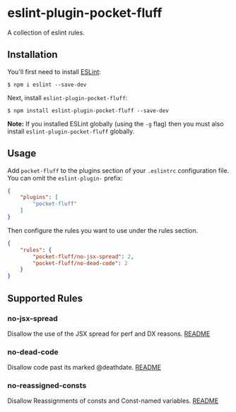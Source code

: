 # eslint-plugin-pocket-fluff

A collection of eslint rules.

## Installation

You'll first need to install [ESLint](http://eslint.org):

```
$ npm i eslint --save-dev
```

Next, install `eslint-plugin-pocket-fluff`:

```
$ npm install eslint-plugin-pocket-fluff --save-dev
```

**Note:** If you installed ESLint globally (using the `-g` flag) then you must also install `eslint-plugin-pocket-fluff` globally.

## Usage

Add `pocket-fluff` to the plugins section of your `.eslintrc` configuration file. You can omit the `eslint-plugin-` prefix:

```json
{
    "plugins": [
        "pocket-fluff"
    ]
}
```


Then configure the rules you want to use under the rules section.

```json
{
    "rules": {
        "pocket-fluff/no-jsx-spread": 2,
        "pocket-fluff/no-dead-code": 2
    }
}
```

## Supported Rules

### no-jsx-spread
Disallow the use of the JSX spread for perf and DX reasons. [README](docs/rules/no-jsx-spread.md)


### no-dead-code
Disallow code past its marked @deathdate. [README](docs/rules/no-dead-code.md)

### no-reassigned-consts
Disallow Reassignments of consts and Const-named variables. [README](docs/rules/no-reassigned-consts.md)